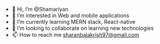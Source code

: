 - 👋 Hi, I’m @Shamariyan
- 👀 I’m interested in Web and mobile applications
- 🌱 I’m currently learning MERN stack, React-native
- 💞️ I’m looking to collaborate on learning new technologies
- 📫 How to reach me sharanbalakrish97@gmail.com

<!---
Shamariyan/Shamariyan is a ✨ special ✨ repository because its `README.md` (this file) appears on your GitHub profile.
You can click the Preview link to take a look at your changes.
--->
